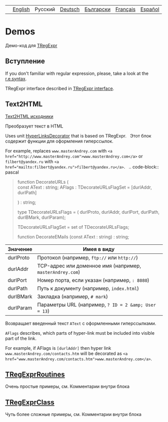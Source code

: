 |     |                                                                |         |                                                                |                                                                  |                                                                 |                                                                |
|-----|----------------------------------------------------------------|---------|----------------------------------------------------------------|------------------------------------------------------------------|-----------------------------------------------------------------|----------------------------------------------------------------|
|     | [English](https://regex.sorokin.engineer/en/latest/demos.html) | Русский | [Deutsch](https://regex.sorokin.engineer/de/latest/demos.html) | [Български](https://regex.sorokin.engineer/bg/latest/demos.html) | [Français](https://regex.sorokin.engineer/fr/latest/demos.html) | [Español](https://regex.sorokin.engineer/es/latest/demos.html) |

# Demos

Демо-код для [TRegExpr](index.html)

## Вступление

If you don't familiar with regular expression, please, take a look at
the [r.e.syntax](regular_expressions.html).

TRegExpr interface described in [TRegExpr interface](tregexpr.html).

## Text2HTML

[Text2HTML
исходники](https://github.com/andgineer/TRegExpr/tree/master/examples/Text2HTML)

Преобразует текст в HTML

Uses unit
[HyperLinksDecorator](https://github.com/andgineer/TRegExpr/blob/master/src/HyperLinksDecorator.pas)
that is based on TRegExpr.   Этот блок содержит функции для оформления
гиперссылок.

For example, replaces `www.masterAndrey.com` with
`<a href="http://www.masterAndrey.com">www.masterAndrey.com</a>` or
`filbert@yandex.ru` with
`<a href="mailto:filbert@yandex.ru">filbert@yandex.ru</a>`.   ..
code-block:: pascal

> function DecorateURLs (  
> const AText : string; AFlags : TDecorateURLsFlagSet = \[durlAddr,
> durlPath\]
>
> ) : string;
>
> type TDecorateURLsFlags = ( durlProto, durlAddr, durlPort, durlPath,
> durlBMark, durlParam);
>
> TDecorateURLsFlagSet = set of TDecorateURLsFlags;
>
> function DecorateEMails (const AText : string) : string;  

| Значение   | Имея в виду                                               |
|------------|-----------------------------------------------------------|
| durlProto  | Протокол (например, `ftp://` или `http://`)               |
| durlAddr   | TCP-адрес или доменное имя (например, `masterAndrey.com`) |
| durlPort   | Номер порта, если указан (например, `: 8080`)             |
| durlPath   | Путь к документу (например, `index.html`)                 |
| durlBMark  | Закладка (например, `# mark`)                             |
| durlParam  | Параметры URL (например, `? ID = 2 &amp; User = 13`)      |

Возвращает введенный текст `AText` с оформленными гиперссылками.

`AFlags` describes, which parts of hyper-link must be included into
visible part of the link.

For example, if <span class="title-ref">AFlags</span> is `[durlAddr]`
then hyper link `www.masterAndrey.com/contacts.htm` will be decorated as
`<a href="www.masterAndrey.com/contacts.htm">www.masterAndrey.com</a>`.

## [TRegExprRoutines](https://github.com/andgineer/TRegExpr/tree/master/examples/TRegExprRoutines)

Очень простые примеры, см. Комментарии внутри блока

## [TRegExprClass](https://github.com/andgineer/TRegExpr/tree/master/examples/TRegExprClass)

Чуть более сложные примеры, см. Комментарии внутри блока
